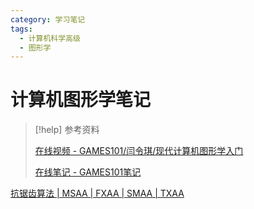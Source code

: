 ```yaml
---
category: 学习笔记
tags:
  - 计算机科学高级
  - 图形学
---
```


# 计算机图形学笔记

> [!help] 参考资料
> 
> [在线视频 - GAMES101/闫令琪/现代计算机图形学入门](https://www.bilibili.com/video/BV1X7411F744)
>
> [在线笔记 - GAMES101笔记](https://iewug.github.io/book/GAMES101.html)

[抗锯齿算法 | MSAA | FXAA | SMAA | TXAA](../../1_Projects/文章仓库/计算机相关/抗锯齿算法)